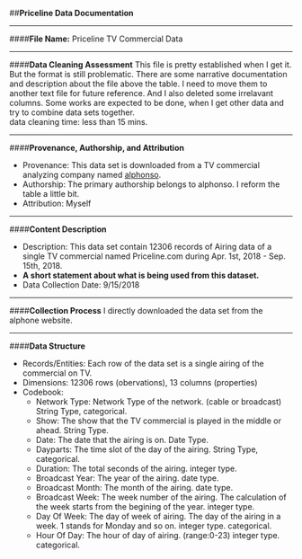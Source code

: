 ##**Priceline Data Documentation**
***
####**File Name:** Priceline TV Commercial Data
***
####**Data Cleaning Assessment**
This file is pretty established when I get it. But the format is still problematic. There are some narrative documentation and description about the file above the table. I need to move them to another text file for future reference. And I also deleted some irrelavant columns. Some works are expected to be done, when I get other data and try to combine data sets together.  
data cleaning time: less than 15 mins.
***  
####**Provenance, Authorship, and Attribution**
- Provenance: This data set is downloaded from a TV commercial analyzing company named [alphonso](https://insights.alphonso.tv/).
- Authorship: The primary authorship belongs to alphonso. I reform the table a little bit.
- Attribution: Myself
***
####**Content Description**
- Description: This data set contain 12306 records of Airing data of a single TV commercial named Priceline.com during Apr. 1st, 2018 - Sep. 15th, 2018.  
- **A short statement about what is being used from this dataset.**
- Data Collection Date: 9/15/2018
***
####**Collection Process**
I directly downloaded the data set from the alphone website.
***
####**Data Structure**

- Records/Entities: Each row of the data set is a single airing of the commercial on TV.
- Dimensions: 12306 rows (obervations), 13 columns (properties)
- Codebook:
    - Network Type: Network Type of the network. (cable or broadcast) String Type, categorical.
    - Show: The show that the TV commercial is played in the middle or ahead. String Type.
    - Date: The date that the airing is on. Date Type.
    - Dayparts: The time slot of the day of the airing. String Type, categorical.
    - Duration: The total seconds of the airing. integer type.
    - Broadcast Year: The year of the airing. date type.
    - Broadcast Month: The month of the airing. date type.
    - Broadcast Week: The week number of the airing. The calculation of the week starts from the begining of the year. integer type.
    - Day Of Week: The day of week of airing. The day of the airing in a week. 1 stands for Monday and so on. integer type. categorical.
    - Hour Of Day: The hour of day of airing. (range:0-23) integer type. categorical.



















